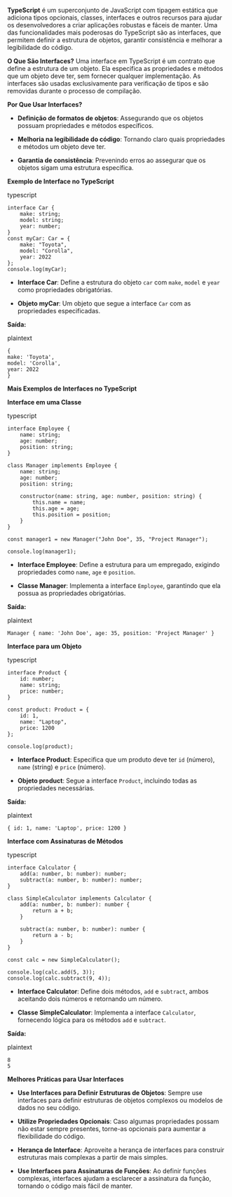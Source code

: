 
**TypeScript** é um superconjunto de JavaScript com tipagem estática que adiciona tipos opcionais, classes, interfaces e outros recursos para ajudar os desenvolvedores a criar aplicações robustas e fáceis de manter. Uma das funcionalidades mais poderosas do TypeScript são as interfaces, que permitem definir a estrutura de objetos, garantir consistência e melhorar a legibilidade do código.

**O Que São Interfaces?** Uma interface em TypeScript é um contrato que define a estrutura de um objeto. Ela especifica as propriedades e métodos que um objeto deve ter, sem fornecer qualquer implementação. As interfaces são usadas exclusivamente para verificação de tipos e são removidas durante o processo de compilação.

**Por Que Usar Interfaces?**

- **Definição de formatos de objetos**: Assegurando que os objetos possuam propriedades e métodos específicos.
    
- **Melhoria na legibilidade do código**: Tornando claro quais propriedades e métodos um objeto deve ter.
    
- **Garantia de consistência**: Prevenindo erros ao assegurar que os objetos sigam uma estrutura específica.
    

**Exemplo de Interface no TypeScript**

typescript

```
interface Car {
    make: string;
    model: string;
    year: number;
}
const myCar: Car = {
    make: "Toyota",
    model: "Corolla",
    year: 2022
};
console.log(myCar);
```

- **Interface Car**: Define a estrutura do objeto `car` com `make`, `model` e `year` como propriedades obrigatórias.
    
- **Objeto myCar**: Um objeto que segue a interface `Car` com as propriedades especificadas.
    

**Saída:**

plaintext

```
{ 
make: 'Toyota', 
model: 'Corolla', 
year: 2022 
}
```

**Mais Exemplos de Interfaces no TypeScript**

**Interface em uma Classe**

typescript

```
interface Employee {
    name: string;
    age: number;
    position: string;
}

class Manager implements Employee {
    name: string;
    age: number;
    position: string;
    
    constructor(name: string, age: number, position: string) {
        this.name = name;
        this.age = age;
        this.position = position;
    }
}

const manager1 = new Manager("John Doe", 35, "Project Manager");

console.log(manager1);
```

- **Interface Employee**: Define a estrutura para um empregado, exigindo propriedades como `name`, `age` e `position`.
    
- **Classe Manager**: Implementa a interface `Employee`, garantindo que ela possua as propriedades obrigatórias.
    

**Saída:**

plaintext

```
Manager { name: 'John Doe', age: 35, position: 'Project Manager' }
```

**Interface para um Objeto**

typescript

```
interface Product {
    id: number;
    name: string;
    price: number;
}

const product: Product = {
    id: 1,
    name: "Laptop",
    price: 1200
};

console.log(product);
```

- **Interface Product**: Especifica que um produto deve ter `id` (número), `name` (string) e `price` (número).
    
- **Objeto product**: Segue a interface `Product`, incluindo todas as propriedades necessárias.
    

**Saída:**

plaintext

```
{ id: 1, name: 'Laptop', price: 1200 }
```

**Interface com Assinaturas de Métodos**

typescript

```
interface Calculator {
    add(a: number, b: number): number;
    subtract(a: number, b: number): number;
}

class SimpleCalculator implements Calculator {
    add(a: number, b: number): number {
        return a + b;
    }
    
    subtract(a: number, b: number): number {
        return a - b;
    }
}

const calc = new SimpleCalculator();

console.log(calc.add(5, 3));
console.log(calc.subtract(9, 4));
```

- **Interface Calculator**: Define dois métodos, `add` e `subtract`, ambos aceitando dois números e retornando um número.
    
- **Classe SimpleCalculator**: Implementa a interface `Calculator`, fornecendo lógica para os métodos `add` e `subtract`.
    

**Saída:**

plaintext

```
8
5
```

**Melhores Práticas para Usar Interfaces**

- **Use Interfaces para Definir Estruturas de Objetos**: Sempre use interfaces para definir estruturas de objetos complexos ou modelos de dados no seu código.
    
- **Utilize Propriedades Opcionais**: Caso algumas propriedades possam não estar sempre presentes, torne-as opcionais para aumentar a flexibilidade do código.
    
- **Herança de Interface**: Aproveite a herança de interfaces para construir estruturas mais complexas a partir de mais simples.
    
- **Use Interfaces para Assinaturas de Funções**: Ao definir funções complexas, interfaces ajudam a esclarecer a assinatura da função, tornando o código mais fácil de manter.



